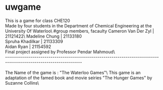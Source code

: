 # uwgame
This is a game for class CHE120\
Made by four students in the Department of Chemical Engineering at the University Of Waterloo\ #group members, facaulty
Cameron Van Der Zyl | 21121422\ 
Madeline Chung | 21133180\
Spruha Khadilkar | 21133309\
Aidan Ryan | 21154592\
Final project assigned by Professor Pendar Mahmoud\ 
\
---------------------------------------------------------------------------------------------------------------------\
\
The Name of the game is : "The Waterloo Games"\ 
This game is an adaptation of the famed book and movie seiries "The Hunger Games" by Suzanne Collins\
